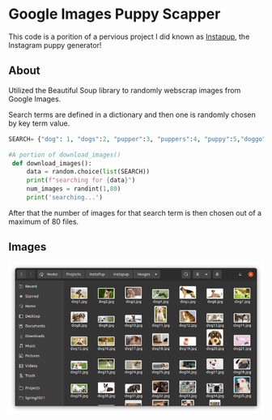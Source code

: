 # Google Images Puppy Scapper

This code is a porition of a pervious project I did known as <a href="https://github.com/elianalopez/Instapup">Instapup</a>, the Instagram puppy generator!

## About

Utilized the Beautiful Soup library to randomly webscrap images from Google Images.

Search terms are defined in a dictionary and then one is randomly chosen by key term value. 
```Python
SEARCH= {"dog": 1, "dogs":2, "pupper":3, "puppers":4, "puppy":5,"doggo":6, "doggie:":7, "cute dogs":8, "small puppies":9, "puppies":10, "doggies":11}
```

```Python
#A portion of download_images()
 def download_images():
     data = random.choice(list(SEARCH))
     print(f"searching for {data}")
     num_images = randint(1,80)
     print('searching...')
```
After that the number of images for that search term is then chosen out of a maximum of 80 files. 

## Images

<p align="center"><img src="https://raw.githubusercontent.com/elianalopez/Web-Scraping-Projects-with-Python/main/Google%20Images%20Puppy%20Scapper/Images/dogfolder.png"></p>
